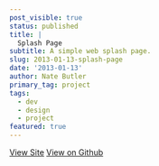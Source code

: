 ```yaml
---
post_visible: true
status: published
title: |
  Splash Page
subtitle: A simple web splash page.
slug: 2013-01-13-splash-page
date: '2013-01-13'
author: Nate Butler
primary_tag: project
tags:
  - dev
  - design
  - project
featured: true
---
```

[View Site](http://iamnbutler.github.io/splash-page/) [View on Github](https://github.com/iamnbutler/splash-page)